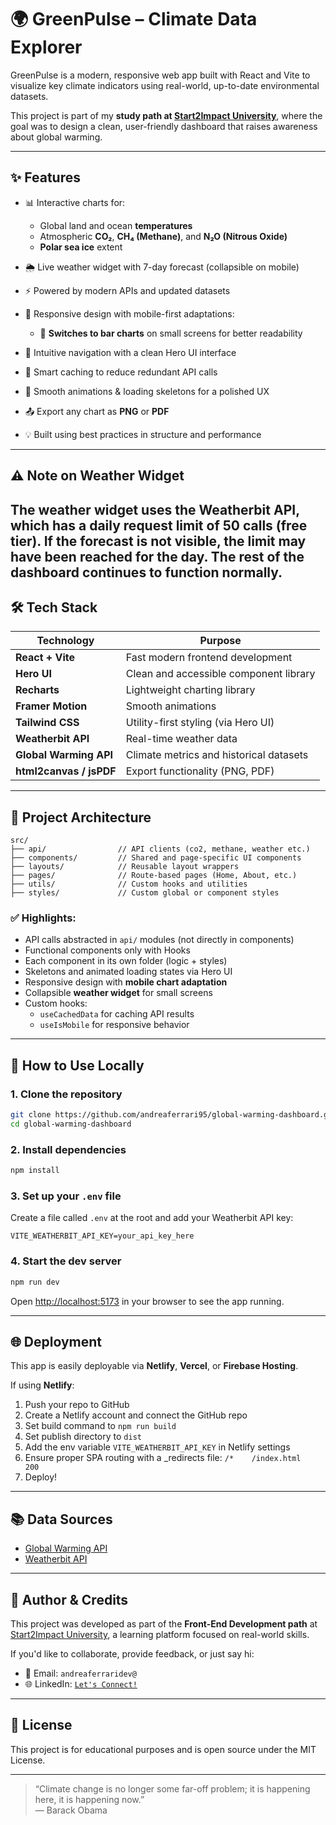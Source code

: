 # 🌍 GreenPulse – Climate Data Explorer

GreenPulse is a modern, responsive web app built with React and Vite to visualize key climate indicators using real-world, up-to-date environmental datasets.

This project is part of my **study path at [Start2Impact University](https://www.start2impact.it/)**, where the goal was to design a clean, user-friendly dashboard that raises awareness about global warming.

---

## ✨ Features

- 📊 Interactive charts for:
  - Global land and ocean **temperatures**
  - Atmospheric **CO₂**, **CH₄ (Methane)**, and **N₂O (Nitrous Oxide)**
  - **Polar sea ice** extent

- 🌦️ Live weather widget with 7-day forecast (collapsible on mobile)
- ⚡ Powered by modern APIs and updated datasets
- 📱 Responsive design with mobile-first adaptations:
  - 🔁 **Switches to bar charts** on small screens for better readability
- 🧭 Intuitive navigation with a clean Hero UI interface
- 🧠 Smart caching to reduce redundant API calls
- 🌈 Smooth animations & loading skeletons for a polished UX
- 📤 Export any chart as **PNG** or **PDF**
- 💡 Built using best practices in structure and performance

---
## ⚠️ Note on Weather Widget

The weather widget uses the **Weatherbit API**, which has a **daily request limit of 50 calls** (free tier). If the forecast is not visible, the limit may have been reached for the day. The rest of the dashboard continues to function normally.
---

## 🛠️ Tech Stack

| Technology | Purpose |
|-----------|---------|
| **React + Vite** | Fast modern frontend development |
| **Hero UI** | Clean and accessible component library |
| **Recharts** | Lightweight charting library |
| **Framer Motion** | Smooth animations |
| **Tailwind CSS** | Utility-first styling (via Hero UI) |
| **Weatherbit API** | Real-time weather data |
| **Global Warming API** | Climate metrics and historical datasets |
| **html2canvas / jsPDF** | Export functionality (PNG, PDF) |

---

## 🧱 Project Architecture

```
src/
├── api/                // API clients (co2, methane, weather etc.)
├── components/         // Shared and page-specific UI components
├── layouts/            // Reusable layout wrappers
├── pages/              // Route-based pages (Home, About, etc.)
├── utils/              // Custom hooks and utilities
├── styles/             // Custom global or component styles
```

### ✅ Highlights:
- API calls abstracted in `api/` modules (not directly in components)
- Functional components only with Hooks
- Each component in its own folder (logic + styles)
- Skeletons and animated loading states via Hero UI
- Responsive design with **mobile chart adaptation**
- Collapsible **weather widget** for small screens
- Custom hooks:
  - `useCachedData` for caching API results
  - `useIsMobile` for responsive behavior

---

## 🚀 How to Use Locally

### 1. Clone the repository

```bash
git clone https://github.com/andreaferrari95/global-warming-dashboard.git
cd global-warming-dashboard
```

### 2. Install dependencies

```bash
npm install
```

### 3. Set up your `.env` file

Create a file called `.env` at the root and add your Weatherbit API key:

```
VITE_WEATHERBIT_API_KEY=your_api_key_here
```

### 4. Start the dev server

```bash
npm run dev
```

Open [http://localhost:5173](http://localhost:5173) in your browser to see the app running.

---

## 🌐 Deployment

This app is easily deployable via **Netlify**, **Vercel**, or **Firebase Hosting**.

If using **Netlify**:

1. Push your repo to GitHub
2. Create a Netlify account and connect the GitHub repo
3. Set build command to `npm run build`
4. Set publish directory to `dist`
5. Add the env variable `VITE_WEATHERBIT_API_KEY` in Netlify settings
6. Ensure proper SPA routing with a _redirects file: `/*    /index.html   200`
7. Deploy!

---

## 📚 Data Sources

- [Global Warming API](https://global-warming.org/)
- [Weatherbit API](https://www.weatherbit.io/)

---

## 👤 Author & Credits

This project was developed as part of the **Front-End Development path** at [Start2Impact University](https://www.start2impact.it/), a learning platform focused on real-world skills.

If you'd like to collaborate, provide feedback, or just say hi:

- 💌 Email: `andreaferraridev@`
- 🌐 LinkedIn: [`Let's Connect!`](https://www.linkedin.com/in/andrea-ferrari-developer/)

---

## 📄 License

This project is for educational purposes and is open source under the MIT License.

---

> “Climate change is no longer some far-off problem; it is happening here, it is happening now.”  
> — Barack Obama

